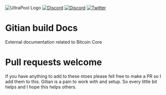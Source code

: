 ![UltraPool Logo](https://i.imgur.com/11HeRwG.png) 
[![Discord](https://i.imgur.com/NEa3EkG.png)](https://discord.gg/9eqNrvf) [![Discord](https://img.shields.io/discord/479050479330918410.svg)](https://discord.gg/9eqNrvf) [![Twitter](https://i.imgur.com/gBzkVca.png)](https://twitter.com/ultra_pool)

# Gitian build Docs
External documentation related to Bitcoin Core

# Pull requests welcome
If you have anything to add to these ntoes please fell free to make a PR so I add them to this. 
Gitian is a pain to work with and setup. So every little bit helps and I hope this helps others.
